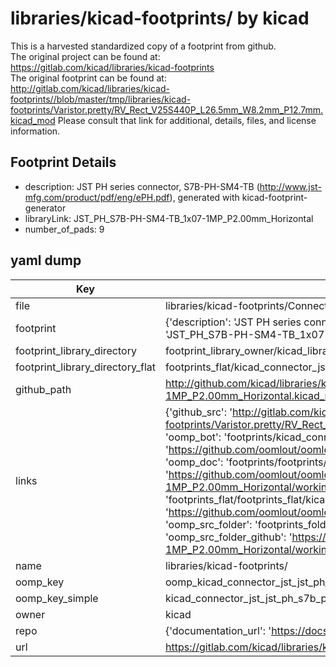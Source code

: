 # libraries/kicad-footprints/ by kicad  
This is a harvested standardized copy of a footprint from github.  
The original project can be found at:  
https://gitlab.com/kicad/libraries/kicad-footprints  
The original footprint can be found at:
http://gitlab.com/kicad/libraries/kicad-footprints//blob/master/tmp/libraries/kicad-footprints/Varistor.pretty/RV_Rect_V25S440P_L26.5mm_W8.2mm_P12.7mm.kicad_mod
Please consult that link for additional, details, files, and license information.  
## Footprint Details
* description: JST PH series connector, S7B-PH-SM4-TB (http://www.jst-mfg.com/product/pdf/eng/ePH.pdf), generated with kicad-footprint-generator  
* libraryLink: JST_PH_S7B-PH-SM4-TB_1x07-1MP_P2.00mm_Horizontal  
* number_of_pads: 9  
## yaml dump  
| Key | Value |  
| --- | --- |  
| file | libraries/kicad-footprints/Connector_JST.pretty/JST_PH_S7B-PH-SM4-TB_1x07-1MP_P2.00mm_Horizontal.kicad_mod |  
| footprint | {'description': 'JST PH series connector, S7B-PH-SM4-TB (http://www.jst-mfg.com/product/pdf/eng/ePH.pdf), generated with kicad-footprint-generator', 'libraryLink': 'JST_PH_S7B-PH-SM4-TB_1x07-1MP_P2.00mm_Horizontal', 'number_of_pads': 9} |  
| footprint_library_directory | footprint_library_owner/kicad_libraries/kicad-footprints/ |  
| footprint_library_directory_flat | footprints_flat/kicad_connector_jst_jst_ph_s7b_ph_sm4_tb_1x07_1mp_p2_00mm_horizontal/working |  
| github_path | http://github.com/kicad/libraries/kicad-footprints//blob/master/tmp/libraries/kicad-footprints/Connector_JST.pretty/JST_PH_S7B-PH-SM4-TB_1x07-1MP_P2.00mm_Horizontal.kicad_mod |  
| links | {'github_src': 'http://gitlab.com/kicad/libraries/kicad-footprints//blob/master/tmp/libraries/kicad-footprints/Varistor.pretty/RV_Rect_V25S440P_L26.5mm_W8.2mm_P12.7mm.kicad_mod', 'github_src_repo': 'https://gitlab.com/kicad/libraries/kicad-footprints', 'oomp_bot': 'footprints/kicad_connector_jst_jst_ph_s7b_ph_sm4_tb_1x07_1mp_p2_00mm_horizontal/working', 'oomp_bot_github': 'https://github.com/oomlout/oomlout_oomp_footprint_bot/tree/main/footprints/kicad_connector_jst_jst_ph_s7b_ph_sm4_tb_1x07_1mp_p2_00mm_horizontal/working', 'oomp_doc': 'footprints/footprints/kicad/Connector_JST/JST_PH_S7B-PH-SM4-TB_1x07-1MP_P2.00mm_Horizontal/working/', 'oomp_doc_github': 'https://github.com/oomlout/oomlout_oomp_footprint_doc/tree/main/footprints/footprints/kicad/Connector_JST/JST_PH_S7B-PH-SM4-TB_1x07-1MP_P2.00mm_Horizontal/working', 'oomp_src_flat': 'footprints_flat/footprints_flat/kicad_connector_jst_jst_ph_s7b_ph_sm4_tb_1x07_1mp_p2_00mm_horizontal/working', 'oomp_src_flat_github': 'https://github.com/oomlout/oomlout_oomp_footprint_src/tree/main/footprints_flat/kicad_connector_jst_jst_ph_s7b_ph_sm4_tb_1x07_1mp_p2_00mm_horizontal/working', 'oomp_src_folder': 'footprints_folder/footprints_folder/kicad/Connector_JST/JST_PH_S7B-PH-SM4-TB_1x07-1MP_P2.00mm_Horizontal/working', 'oomp_src_folder_github': 'https://github.com/oomlout/oomlout_oomp_footprint_src/tree/main/footprints_folder/kicad/Connector_JST/JST_PH_S7B-PH-SM4-TB_1x07-1MP_P2.00mm_Horizontal/working'} |  
| name | libraries/kicad-footprints/ |  
| oomp_key | oomp_kicad_connector_jst_jst_ph_s7b_ph_sm4_tb_1x07_1mp_p2_00mm_horizontal |  
| oomp_key_simple | kicad_connector_jst_jst_ph_s7b_ph_sm4_tb_1x07_1mp_p2_00mm_horizontal |  
| owner | kicad |  
| repo | {'documentation_url': 'https://docs.github.com/rest/repos/repos#get-a-repository', 'message': 'Not Found'} |  
| url | https://gitlab.com/kicad/libraries/kicad-footprints |  

